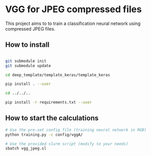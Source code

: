 # VGG for JPEG compressed files

This project aims to to train a classification neural network using compressed JPEG files.

## How to install

```bash

git submodule init
git submodule update

cd deep_template/template_keras/template_keras

pip install . --user

cd ../../..

pip install -r requirements.txt --user
```

## How to start the calculations

```bash
# Use the pre-set config file (training neural network in RGB)
python training.py -c config/vggA/

# Use the provided slurm script (modify to your needs)
sbatch vgg_jpeg.sl
```